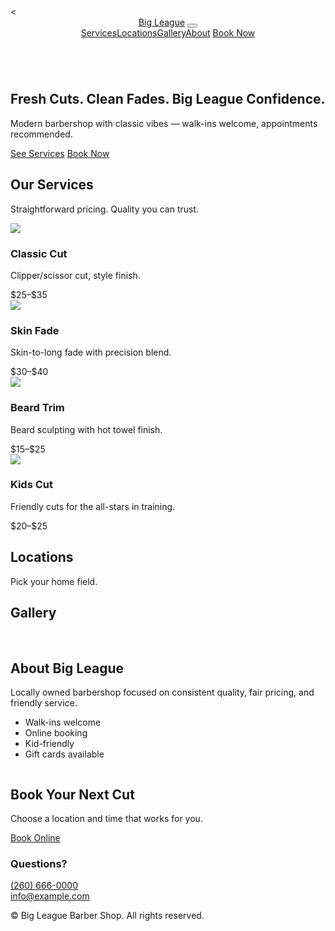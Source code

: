 <!DOCTYPE html>
<html lang="en">
<head>
<meta charset="UTF-8">
<meta name="viewport" content="width=device-width, initial-scale=1">
<title>Big League Barber Shop</title>
<link href="https://fonts.googleapis.com/css2?family=Inter:wght@400;600;800&display=swap" rel="stylesheet">
<link rel="stylesheet" href="indexstyle.css">
<script src="script.js"></script>
</head>
<body>
<<div class="announcement"></div>
<header class="site-header">
  <div class="container header-inner">
    <a class="brand" href="#home"><div class="logo"></div>Big League</a>
    <button id="navToggle" class="hamburger"><span></span><span></span><span></span></button>
    <nav id="siteNav" class="nav">
      <a href="#services">Services</a><a href="#locations">Locations</a><a href="#gallery">Gallery</a><a href="#about">About</a>
      <a href="#contact" class="btn primary">Book Now</a>
    </nav>
  </div>
</header>

<section id="home" class="hero">
  <img src="wjeffersonfront-1920x1000-1.png" class="hero-img" alt="">
  <!--Float-->
  <div class="hero-content container">
    <h1>Fresh Cuts. Clean Fades. Big League Confidence.</h1>
    <p>Modern barbershop with classic vibes — walk-ins welcome, appointments recommended.</p>
    <a href="#services" class="btn">See Services</a>
    <a href="#contact" class="btn outline">Book Now</a>
  </div>
</section>

<section id="services" class="section">
  <h2 class="section-title">Our Services</h2>
  <p class="section-subtitle">Straightforward pricing. Quality you can trust.</p>
  <div class="container cards">
    <div class="card"><img src="fea1.png"><div class="card-body"><h3>Classic Cut</h3><p>Clipper/scissor cut, style finish.</p><div class="price">$25–$35</div></div></div>
    <div class="card"><img src="https://via.placeholder.com/600x400?text=Skin+Fade"><div class="card-body"><h3>Skin Fade</h3><p>Skin-to-long fade with precision blend.</p><div class="price">$30–$40</div></div></div>
    <div class="card"><img src="https://via.placeholder.com/600x400?text=Beard+Trim"><div class="card-body"><h3>Beard Trim</h3><p>Beard sculpting with hot towel finish.</p><div class="price">$15–$25</div></div></div>
    <div class="card"><img src="https://via.placeholder.com/600x400?text=Kids+Cut"><div class="card-body"><h3>Kids Cut</h3><p>Friendly cuts for the all-stars in training.</p><div class="price">$20–$25</div></div></div>
  </div>
</section>

<section id="locations" class="section alt">
  <h2 class="section-title">Locations</h2>
  <p class="section-subtitle">Pick your home field.</p>
  <div class="container locations-grid" id="locationGrid"></div>
</section>

<section id="gallery" class="section">
  <h2 class="section-title">Gallery</h2>
  <div class="container cards">
    <img src="https://via.placeholder.com/400x400?text=Fade" alt="">
    <img src="https://via.placeholder.com/400x400?text=Line+Up" alt="">
    <img src="https://via.placeholder.com/400x400?text=Beard" alt="">
  </div>
</section>

<section id="about" class="section alt">
  <div class="container about">
    <div>
      <h2 class="section-title">About Big League</h2>
      <p>Locally owned barbershop focused on consistent quality, fair pricing, and friendly service.</p>
      <ul><li>Walk-ins welcome</li><li>Online booking</li><li>Kid-friendly</li><li>Gift cards available</li></ul>
    </div>
    <img src="https://via.placeholder.com/600x400?text=Shop+Interior" class="about-img" alt="">
  </div>
</section>

<section id="contact" class="section">
  <div class="container contact-inner">
    <div>
      <h2 class="section-title">Book Your Next Cut</h2>
      <p>Choose a location and time that works for you.</p>
      <a href="#" id="bookNow" class="btn primary">Book Online</a>
    </div>
    <div class="contact-card">
      <h3>Questions?</h3>
      <p><a href="tel:+12606660000">(260) 666-0000</a><br><a href="mailto:info@example.com">info@example.com</a></p>
    </div>
  </div>
</section>

<footer class="site-footer">
  <p>© <span id="year"></span> Big League Barber Shop. All rights reserved.</p>
</footer>

<script>
const navToggle=document.getElementById('navToggle'),siteNav=document.getElementById('siteNav');
navToggle?.addEventListener('click',()=>{const open=navToggle.getAttribute('aria-expanded')==='true';navToggle.setAttribute('aria-expanded',String(!open));siteNav.style.display=open?'none':'flex';});
document.getElementById('year').textContent=new Date().getFullYear();
document.getElementById('bookNow')?.addEventListener('click',e=>{e.preventDefault();alert('Booking system coming soon!');});
const locations=[{name:'Downtown',address:'123 Main St, Fort Wayne, IN',phone:'(260) 555-0101',blurb:'Heart of downtown. Street & garage parking.',directions:'https://maps.google.com',booking:'#'},{name:'North',address:'456 Oak Ave, Fort Wayne, IN',phone:'(260) 555-0112',blurb:'Next to the shopping center. Plenty of parking.',directions:'https://maps.google.com',booking:'#'}];
const grid=document.getElementById('locationGrid');
locations.forEach(l=>{const el=document.createElement('div');el.className='location';el.innerHTML=`<div class="map">Map Preview</div><div class="body"><h3>${l.name}</h3><div class="meta">${l.address} • ${l.phone}</div><p>${l.blurb}</p></div><div class="actions"><a class="btn" href="${l.directions}" target="_blank">Directions</a><a class="btn primary" href="${l.booking}">Book</a></div>`;grid.appendChild(el);});
</script>
</body>
</html>
